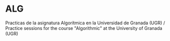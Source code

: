 # ALG
Practicas de la asignatura Algorítmica en la Universidad de Granada (UGR) / Practice sessions for the course "Algorithmic" at the University of Granada (UGR)
